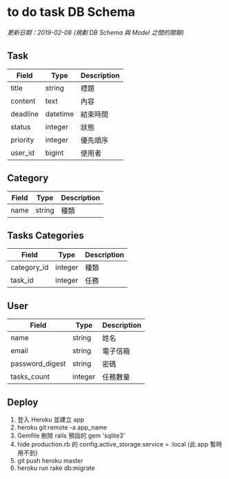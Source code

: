 # to do task DB Schema

###### 更新日期：2019-02-08 (規劃 DB Schema 與 Model 之間的關聯)

## Task

| Field      | Type     | Description  |
|------------|----------|--------------|
| title      | string   | 標題         |
| content    | text     | 內容         |
| deadline   | datetime | 結束時間      |
| status     | integer  | 狀態         |
| priority   | integer  | 優先順序      |
| user_id    | bigint   | 使用者        |

## Category

| Field      | Type     | Description  |
|------------|----------|--------------|
| name       | string   | 種類        |

## Tasks Categories

| Field      | Type     | Description  |
|------------|----------|--------------|
| category_id| integer  | 種類         |
| task_id    | integer  | 任務         |

## User

| Field           | Type     | Description  |
|-----------------|----------|--------------|
| name            | string   | 姓名         |
| email           | string   | 電子信箱      |
| password_digest | string   | 密碼         |
| tasks_count     | integer  | 任務數量      |

## Deploy

1. 登入 Heroku 並建立 app
2. heroku git:remote -a app_name
3. Gemfile 刪除 rails 預設的 gem 'sqlite3'
4. hide production.rb 的 config.active_storage.service = :local (此 app 暫時用不到)
5. git push heroku master
6. heroku run rake db:migrate
